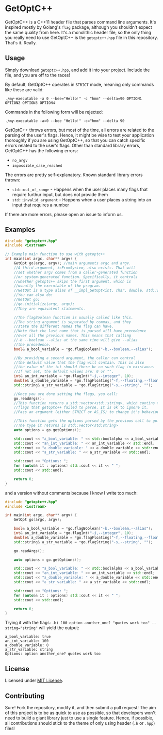 # GetOptC++
GetOptC++ is a C++11 header file that parses command line arguments. It's inspired mostly by Golang's `flag` package, although you shouldn't expect the same quality from here.
It's a monolithic header file, so the only thing you really need to use GetOptC++ is the `getoptc++.hpp` file in this repository. That's it. Really.

## Usage
Simply download `getoptc++.hpp`, and add it into your project. Include the file, and you are off to the races!

By default, GetOptC++ operates in `STRICT` mode, meaning only commands like these are valid:
```
./my-executable -a 0 --bee="Hello!" -c "hmm" --delta=90 OPTION1 OPTION2 OPTION3 OPTION4
```
Commands in the following form will be rejected:
```
./my-executable -a=0 --bee "Hello!" -c="hmm" --delta 90
```

GetOptC++ throws errors, but most of the time, all errors are related to the parsing of the user's flags. Hence, it might be wise to test your application thoroughly if you are using GetOptC++, so that you can catch specific errors related to the user's flags. Other than standard library errors, GetOptC++ has the following errors:
- `no_argv`
- `impossible_case_reached`

The errors are pretty self-explanatory. Known standard library errors thrown:
- `std::out_of_range` - Happens when the user places many flags that require furthur input, but does not provide them
- `std::invalid_argument` - Happens when a user places a string into an input that requires a number

If there are more errors, please open an issue to inform us.

## Examples
```cpp
#include "getoptc++.hpp"
#include <iostream>

// Example main function to use with getoptc++
int main(int argc, char** argv) {
    GetOpt go(argc, argv); //main arguments argc and argv.
    //A third argument, isFromSystem, also exists. That will
    //set whether argv comes from a caller-generated function
    //or system-generated function. Specifically, it controls
    //whether getoptc++ skips the first argument, which is
    //usually the executable of the program.
    //GetOpt is a type alias of __impl_GetOpt<int, char, double, std::string>
    //You can also do:
    //GetOpt go;
    //go.initialize(argc, argv);
    //They are equivalent statements.

    //The flagBoolean function is usually called like this.
    //The string argument is separated by commas, and they
    //state the different names the flag can have.
    //Note that the last name that is parsed will have precedence
    //over all the previous names. This means that calling
    //-b --boolean --alias at the same time will give --alias
    //the precedence.
    bool& a_bool_variable = *go.flagBoolean("-b,--boolean,--alias");

    //By providing a second argument, the caller can control
    //the default value that the flag will contain. This is also
    //the value of the int should there be no such flag in existance.
    //If not set, the default values are: 0 or "".
    int& an_int_variable = *go.flagInt("-i,--integer", 10);
    double& a_double_variable = *go.flagFloating("-f,--floating,--float,--decimal", 0.0);
    std::string& a_str_variable = *go.flagString("-s,--string", "");

    //Once you are done setting the flags, you call:
    go.readArgs();
    //This function returns a std::vector<std::string>, which contins the
    //flags that getoptc++ failed to parse. It is ok to ignore it.
    //Pass an argument (either STRICT or AS_IS) to change it's behaviour. By default, it is on STRICT.

    //This function gets the options parsed by the previous call to go.readArgs
    //The type it returns is std::vector<std:string>
    auto options = go.getOptions();

    std::cout << "a_bool_variable: " << std::boolalpha << a_bool_variable << std::noboolalpha << std::endl;
    std::cout << "an_int_variable: " << an_int_variable << std::endl;
    std::cout << "a_double_variable: " << a_double_variable << std::endl;
    std::cout << "a_str_variable: " << a_str_variable << std::endl;

    std::cout << "Options: ";
    for (auto&& it : options) std::cout << it << " ";
    std::cout << std::endl;

    return 0;
}
```
and a version without comments because I know I write too much:
```cpp
#include "getoptc++.hpp"
#include <iostream>

int main(int argc, char** argv) {
    GetOpt go(argc, argv);

    bool& a_bool_variable = *go.flagBoolean("-b,--boolean,--alias");
    int& an_int_variable = *go.flagInt("-i,--integer", 10);
    double& a_double_variable = *go.flagFloating("-f,--floating,--float,--decimal", 0.0);
    std::string& a_str_variable = *go.flagString("-s,--string", "");

    go.readArgs();

    auto options = go.getOptions();

    std::cout << "a_bool_variable: " << std::boolalpha << a_bool_variable << std::noboolalpha << std::endl;
    std::cout << "an_int_variable: " << an_int_variable << std::endl;
    std::cout << "a_double_variable: " << a_double_variable << std::endl;
    std::cout << "a_str_variable: " << a_str_variable << std::endl;

    std::cout << "Options: ";
    for (auto&& it : options) std::cout << it << " ";
    std::cout << std::endl;

    return 0;
}
```

Trying it with the flags: `-bi 100 option another_one? "quotes work too" --string="string"` will yield the output:
```
a_bool_variable: true
an_int_variable: 100
a_double_variable: 0
a_str_variable: string
Options: option another_one? quotes work too
```

## License
Licensed under [MIT License](https://github.com/TeamSudoCoders/GetOptCpp/blob/master/LICENSE.md).

## Contributing
Sure! Fork the repository, modify it, and then submit a pull request! The aim of this project is to be as quick to use as possible, so that developers won't need to build a giant library just to use a single feature. Hence, if possible, all contributions should stick to the theme of only using header (`.h` or `.hpp`) files!
